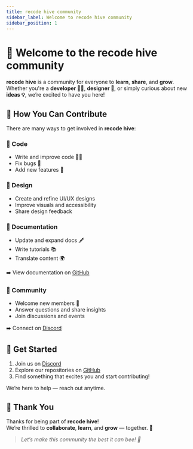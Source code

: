 ```yaml
---
title: recode hive community
sidebar_label: Welcome to recode hive community
sidebar_position: 1
---
```


# 🐝 Welcome to the recode hive community

**recode hive** is a community for everyone to **learn**, **share**, and **grow**.  
Whether you're a **developer 👩‍💻**, **designer 🎨**, or simply curious about new **ideas 💡**, we’re excited to have you here!

## 🌟 How You Can Contribute

There are many ways to get involved in **recode hive**:

### 🔧 Code

- Write and improve code 🧑‍💻
- Fix bugs 🐞
- Add new features 🚀

### 🎨 Design

- Create and refine UI/UX designs
- Improve visuals and accessibility
- Share design feedback

### 📝 Documentation

- Update and expand docs 🖋️
- Write tutorials 📚
- Translate content 🌍

➡️ View documentation on [GitHub](https://www.recodehive.com/docs/)

### 🤝 Community

- Welcome new members 💬
- Answer questions and share insights
- Join discussions and events

➡️ Connect on [Discord](#)

## 🚀 Get Started

1. Join us on [Discord](#)
2. Explore our repositories on [GitHub](https://github.com/recodehive/recode-website?tab=readme-ov-file#top)
3. Find something that excites you and start contributing!

We’re here to help — reach out anytime.

## 🙏 Thank You

Thanks for being part of **recode hive**!  
We’re thrilled to **collaborate**, **learn**, and **grow** — together. 🌱

> _Let’s make this community the best it can bee! 🐝_
